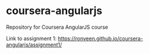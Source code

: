 # coursera-angularjs
Repository for Coursera AngularJS course

Link to assignment 1: https://ronveen.github.io/coursera-angularjs/assignment1/